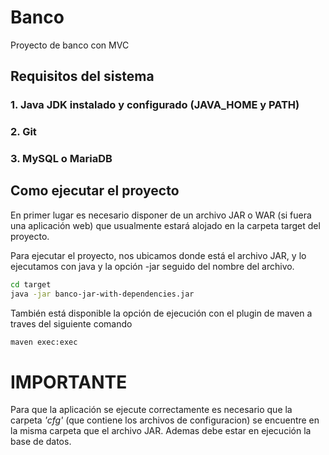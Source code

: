# Banco
 Proyecto de banco con MVC

## Requisitos del sistema

### 1. Java JDK instalado y configurado (JAVA_HOME y PATH)

### 2. Git

### 3. MySQL o MariaDB

## Como ejecutar el proyecto

En primer lugar es necesario disponer de un archivo JAR o WAR (si fuera una aplicación web) que usualmente estará alojado en la carpeta target del proyecto. 

Para ejecutar el proyecto, nos ubicamos donde está el archivo JAR, y lo ejecutamos con java y la opción -jar seguido del nombre del archivo.

```bash
cd target
java -jar banco-jar-with-dependencies.jar
```
También está disponible la opción de ejecución con el plugin de maven a traves del siguiente comando
```bash
maven exec:exec
```

# IMPORTANTE
Para que la aplicación se ejecute correctamente es necesario que la carpeta *'cfg'* (que contiene los archivos de configuracion) se encuentre en la misma carpeta que el archivo JAR.
Ademas debe estar en ejecución la base de datos.
